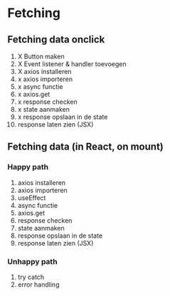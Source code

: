 # Fetching

## Fetching data onclick

1. X Button maken
2. X Event listener & handler toevoegen
3. X axios installeren
4. x axios importeren
5. x async functie
6. x axios.get
7. x response checken
8. x state aanmaken
9. x response opslaan in de state
10. response laten zien (JSX)

## Fetching data (in React, on mount)

### Happy path

1. axios installeren
2. axios importeren
3. useEffect
4. async functie
5. axios.get
6. response checken
7. state aanmaken
8. response opslaan in de state
9. response laten zien (JSX)

### Unhappy path

1. try catch
2. error handling
